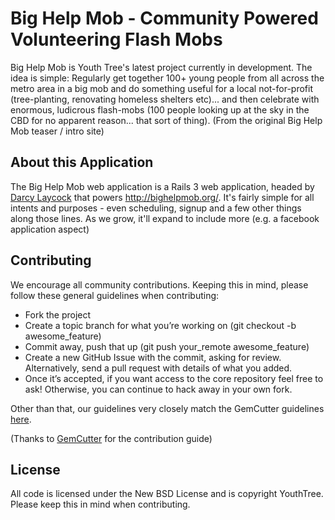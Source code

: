 # Big Help Mob - Community Powered Volunteering Flash Mobs #

Big Help Mob is Youth Tree's latest project currently in development. The idea is simple: Regularly get together 100+ young people from all across the metro area in a big mob and do something useful for a local not-for-profit (tree-planting, renovating homeless shelters etc)... and then celebrate with enormous, ludicrous flash-mobs (100 people looking up at the sky in the CBD for no apparent reason... that sort of thing). (From the original Big Help Mob teaser / intro site)

## About this Application ##

The Big Help Mob web application is a Rails 3 web application, headed by [Darcy Laycock](http://github.com/Sutto) that powers
http://bighelpmob.org/. It's fairly simple for all intents and purposes - even scheduling, signup and a few other things along
those lines. As we grow, it'll expand to include more (e.g. a facebook application aspect)

## Contributing ##

We encourage all community contributions. Keeping this in mind, please follow these general guidelines when contributing:

* Fork the project
* Create a topic branch for what you’re working on (git checkout -b awesome_feature)
* Commit away, push that up (git push your\_remote awesome\_feature)
* Create a new GitHub Issue with the commit, asking for review. Alternatively, send a pull request with details of what you added.
* Once it’s accepted, if you want access to the core repository feel free to ask! Otherwise, you can continue to hack away in your own fork.

Other than that, our guidelines very closely match the GemCutter guidelines [here](http://wiki.github.com/qrush/gemcutter/contribution-guidelines).

(Thanks to [GemCutter](http://wiki.github.com/qrush/gemcutter/) for the contribution guide)

## License ##

All code is licensed under the New BSD License and is copyright YouthTree. Please keep this
in mind when contributing.